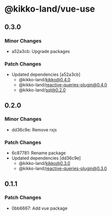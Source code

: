 # @kikko-land/vue-use

## 0.3.0

### Minor Changes

- a52a3cb: Upgrade packages

### Patch Changes

- Updated dependencies [a52a3cb]
  - @kikko-land/kikko@0.4.0
  - @kikko-land/reactive-queries-plugin@0.4.0
  - @kikko-land/sql@0.2.0

## 0.2.0

### Minor Changes

- dd36c9e: Remove rxjs

### Patch Changes

- 6c87781: Rename package
- Updated dependencies [dd36c9e]
  - @kikko-land/kikko@0.3.0
  - @kikko-land/reactive-queries-plugin@0.3.0

## 0.1.1

### Patch Changes

- 0bb6667: Add vue package
